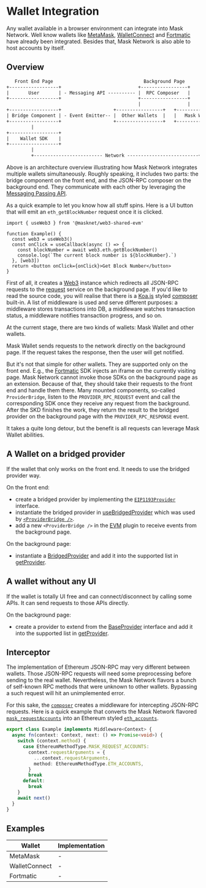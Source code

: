 # Wallet Integration

Any wallet available in a browser environment can integrate into Mask Network. Well know wallets like [MetaMask](https://metamask.io/), [WalletConnect](https://docs.walletconnect.com/) and [Fortmatic](https://fortmatic.com/) have already been integrated. Besides that, Mask Network is also able to host accounts by itself.

## Overview

```txt
   Front End Page                                 Background Page
+------------------+                            +-----------------+
|       User       | - Messaging API ---------- |  RPC Composer   |
+------------------+                            +-----------------+
                                                |                 |
+------------------+                   +-----------------+   +-----------------+
| Bridge Component | - Event Emitter-- |  Other Wallets  |   |   Mask Wallet   |
+------------------+                   +-----------------+   +-----------------+
         |                                                            |
+------------------+                                                  |
|    Wallet SDK    |                                                  |
+------------------+                                                  |
         |                                                            |
         +------------------------- Network --------------------------+
```

Above is an architecture overview illustrating how Mask Network integrates multiple wallets simultaneously. Roughly speaking, it includes two parts: the bridge component on the front end, and the JSON-RPC composer on the background end. They communicate with each other by leveraging the [Messaging Passing API](https://developer.chrome.com/docs/extensions/mv3/messaging/).

As a quick example to let you know how all stuff spins. Here is a UI button that will emit an `eth_getBlockNumber` request once it is clicked.

```tsx
import { useWeb3 } from '@masknet/web3-shared-evm'

function Example() {
  const web3 = useWeb3()
  const onClick = useCallback(async () => {
    const blockNumber = await web3.eth.getBlockNumber()
    console.log(`The current block number is ${blockNumber}.`)
  }, [web3])
  return <button onClick={onClick}>Get Block Number</button>
}
```

First of all, it creates a [Web3](https://web3js.readthedocs.io/) instance which redirects all JSON-RPC requests to the [request](https://github.com/DimensionDev/Maskbook/blob/develop/packages/mask/src/extension/background-script/EthereumServices/request.ts) service on the background page. If you'd like to read the source code, you will realise that there is a [Koa.js](https://koajs.com/) styled [composer](https://github.com/koajs/compose) built-in. A list of middleware is used and serve different purposes: a middleware stores transactions into DB, a middleware watches transaction status, a middleware notifies transaction progress, and so on.

At the current stage, there are two kinds of wallets: Mask Wallet and other wallets.

Mask Wallet sends requests to the network directly on the background page. If the request takes the response, then the user will get notified.

But it's not that simple for other wallets. They are supported only on the front end. E.g., the [Fortmatic](https://docs.fortmatic.com/) SDK injects an iframe on the currently visiting page. Mask Network cannot invoke those SDKs on the background page as an extension. Because of that, they should take their requests to the front end and handle them there. Many mounted components, so-called `ProviderBridge`, listen to the `PROVIDER_RPC_REQUEST` event and call the corresponding SDK once they receive any request from the background. After the SKD finishes the work, they return the result to the bridged provider on the background page with the `PROVIDER_RPC_RESPONSE` event.

It takes a quite long detour, but the benefit is all requests can leverage Mask Wallet abilities.

## A Wallet on a bridged provider

If the wallet that only works on the front end. It needs to use the bridged provider way.

On the front end:

- create a bridged provider by implementing the [`EIP1193Provider`](https://github.com/DimensionDev/Maskbook/blob/develop/packages/web3-shared/evm/types/index.ts) interface.
- instantiate the bridged provider in [useBridgedProvider](https://github.com/DimensionDev/Maskbook/blob/develop/packages/mask/src/plugins/EVM/hooks/useBridgedProvider.ts) which was used by [`<ProviderBridge />`](https://github.com/DimensionDev/Maskbook/blob/develop/packages/mask/src/plugins/EVM/UI/components/ProviderBridge.tsx).
- add a new `<ProviderBridge />` in the [EVM](https://github.com/DimensionDev/Maskbook/blob/develop/packages/mask/src/plugins/EVM/UI/SNSAdaptor/index.tsx) plugin to receive events from the background page.

On the background page:

- instantiate a [BridgedProvider](https://github.com/DimensionDev/Maskbook/blob/develop/packages/mask/src/extension/background-script/EthereumServices/providers/Bridged.ts) and add it into the supported list in [getProvider](https://github.com/DimensionDev/Maskbook/blob/develop/packages/mask/src/extension/background-script/EthereumServices/provider.ts).

## A wallet without any UI

If the wallet is totally UI free and can connect/disconnect by calling some APIs. It can send requests to those APIs directly.

On the background page:

- create a provider to extend from the [BaseProvider](https://github.com/DimensionDev/Maskbook/blob/develop/packages/mask/src/extension/background-script/EthereumServices/providers/MaskWallet.ts) interface and add it into the supported list in [getProvider](https://github.com/DimensionDev/Maskbook/blob/develop/packages/mask/src/extension/background-script/EthereumServices/provider.ts).

## Interceptor

The implementation of Ethereum JSON-RPC may very different between wallets. Those JSON-RPC requests will need some preprocessing before sending to the real wallet. Nevertheless, the Mask Network flavors a bunch of self-known RPC methods that were unknown to other wallets. Bypassing a such request will hit an unimplemented error.

<!-- spell-checker: disable-next-line -->

For this sake, the [`composer`](https://github.com/DimensionDev/Maskbook/blob/develop/packages/mask/src/extension/background-script/EthereumServices/composer.ts) creates a middleware for intercepting JSON-RPC requests. Here is a quick example that converts the Mask Network flavored [`mask_requestAccounts`](../mask-flavored-jsonrpc-api.md#mask_requestaccounts) into an Ethereum styled [`eth_accounts`](https://eth.wiki/json-rpc/API#eth_accounts).

```ts
export class Example implements Middleware<Context> {
  async fn(context: Context, next: () => Promise<void>) {
    switch (context.method) {
      case EthereumMethodType.MASK_REQUEST_ACCOUNTS:
        context.requestArguments = {
          ...context.requestArguments,
          method: EthereumMethodType.ETH_ACCOUNTS,
        }
        break
      default:
        break
    }
    await next()
  }
}
```

## Examples

| Wallet        | Implementation |
| ------------- | -------------- |
| MetaMask      | \-             |
| WalletConnect | \-             |
| Fortmatic     | \-             |
